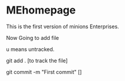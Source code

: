 # MEhomepage
This is the first version of minions Enterprises.

Now Going to add file


u means untracked.

git add . [to track the file]

git commit -m "First commit"  []
